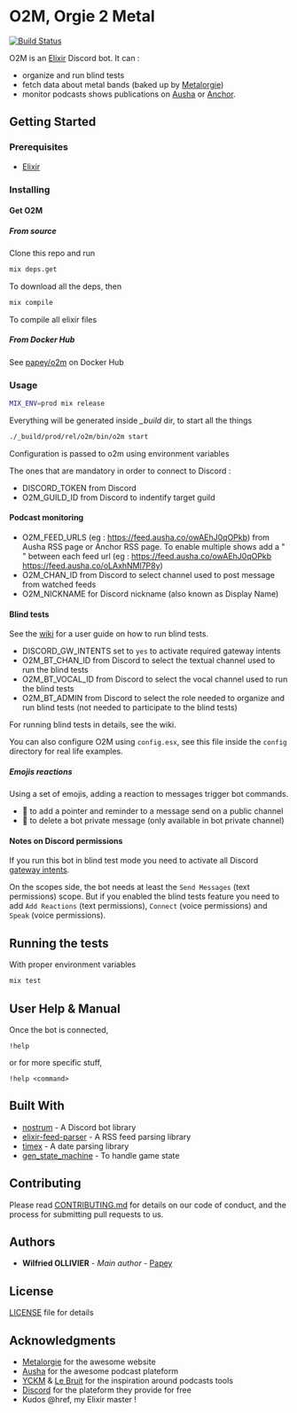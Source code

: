# O2M, Orgie 2 Metal

[![Build Status](https://drone.github.papey.fr/api/badges/papey/o2m/status.svg)](https://drone.github.papey.fr/papey/o2m)

O2M is an [Elixir](https://elixir-lang.org) Discord bot. It can :

- organize and run blind tests
- fetch data about metal bands (baked up by [Metalorgie](https://metalorgie.com))
- monitor podcasts shows publications on [Ausha](https://ausha.co) or [Anchor](https://anchor.fm).

## Getting Started

### Prerequisites

- [Elixir](https://elixir-lang.org/)

### Installing

#### Get O2M

##### From source

Clone this repo and run

```sh
mix deps.get
```

To download all the deps, then

```sh
mix compile
```

To compile all elixir files

##### From Docker Hub

See [papey/o2m](https://hub.docker.com/r/papey/o2m) on Docker Hub

### Usage

```sh
MIX_ENV=prod mix release
```

Everything will be generated inside _\_build_ dir, to start all the things

```sh
./_build/prod/rel/o2m/bin/o2m start
```

Configuration is passed to o2m using environment variables

The ones that are mandatory in order to connect to Discord :

- DISCORD_TOKEN from Discord
- O2M_GUILD_ID from Discord to indentify target guild

#### Podcast monitoring

- O2M_FEED_URLS (eg : https://feed.ausha.co/owAEhJ0qOPkb) from Ausha RSS page or Anchor RSS page. To enable multiple shows add a " " between each feed url (eg : https://feed.ausha.co/owAEhJ0qOPkb https://feed.ausha.co/oLAxhNMl7P8y)
- O2M_CHAN_ID from Discord to select channel used to post message from watched feeds
- O2M_NICKNAME for Discord nickname (also known as Display Name)

#### Blind tests

See the [wiki](https://github.com/papey/o2m/wiki) for a user guide on how to run blind tests.

- DISCORD_GW_INTENTS set to `yes` to activate required gateway intents
- O2M_BT_CHAN_ID from Discord to select the textual channel used to run the blind tests
- O2M_BT_VOCAL_ID from Discord to select the vocal channel used to run the blind tests
- O2M_BT_ADMIN from Discord to select the role needed to organize and run blind tests (not needed to participate to the blind tests)

For running blind tests in details, see the wiki.

You can also configure O2M using `config.esx`, see this file inside
the `config` directory for real life examples.

##### Emojis reactions

Using a set of emojis, adding a reaction to messages trigger bot commands.

- 📌 to add a pointer and reminder to a message send on a public channel
- 👀️ to delete a bot private message (only available in bot private channel)

#### Notes on Discord permissions

If you run this bot in blind test mode you need to activate all Discord [gateway intents](https://discord.com/developers/docs/topics/gateway#gateway-intents).

On the scopes side, the bot needs at least the `Send Messages` (text permissions) scope. But if you enabled the blind tests feature
you need to add `Add Reactions` (text permissions), `Connect` (voice permissions) and `Speak` (voice permissions).

## Running the tests

With proper environment variables

```sh
mix test
```

## User Help & Manual

Once the bot is connected,

```text
!help
```

or for more specific stuff,

```text
!help <command>
```

## Built With

- [nostrum](https://github.com/Kraigie/nostrum) - A Discord bot library
- [elixir-feed-parser](https://github.com/fdietz/elixir-feed-parser) - A RSS feed parsing library
- [timex](https://github.com/bitwalker/timex) - A date parsing library
- [gen_state_machine](https://hexdocs.pm/gen_state_machine/GenStateMachine.html) - To handle game state

## Contributing

Please read [CONTRIBUTING.md](CONTRIBUTING.md) for details on our code of conduct, and the process for submitting pull requests to us.

## Authors

- **Wilfried OLLIVIER** - _Main author_ - [Papey](https://github.com/papey)

## License

[LICENSE](LICENSE) file for details

## Acknowledgments

- [Metalorgie](https://www.metalorgie.com) for the awesome website
- [Ausha](https://ausha.co) for the awesome podcast plateform
- [YCKM](https://podcast.ausha.co/yckm) & [Le Bruit](https://podcast.ausha.co/le-bruit) for the inspiration around podcasts tools
- [Discord](https://discordapp.com) for the plateform they provide for free
- Kudos @href, my Elixir master !
